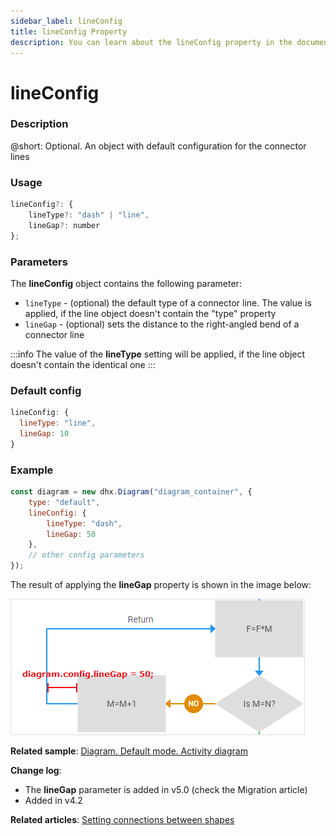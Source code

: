 ```yaml
---
sidebar_label: lineConfig
title: lineConfig Property
description: You can learn about the lineConfig property in the documentation of the DHTMLX JavaScript Diagram library. Browse developer guides and API reference, try out code examples and live demos, and download a free 30-day evaluation version of DHTMLX Diagram.
---
```


# lineConfig

### Description

@short: Optional. An object with default configuration for the connector lines

### Usage

~~~jsx
lineConfig?: {
    lineType?: "dash" | "line",
    lineGap?: number
};
~~~

### Parameters

The **lineConfig** object contains the following parameter:

- `lineType` - (optional) the default type of a connector line. The value is applied, if the line object doesn't contain the "type" property
- `lineGap` - (optional) sets the distance to the right-angled bend of a connector line

:::info
The value of the **lineType** setting will be applied, if the line object doesn't contain the identical one
:::

### Default config

~~~jsx
lineConfig: {
  lineType: "line",
  lineGap: 10
}
~~~

### Example

~~~jsx {2-5}
const diagram = new dhx.Diagram("diagram_container", {
    type: "default",
    lineConfig: {
        lineType: "dash",
        lineGap: 50
    },
    // other config parameters
});
~~~

The result of applying the **lineGap** property is shown in the image below:

![](../../assets/linegap_config.png)

**Related sample**: [Diagram. Default mode. Activity diagram](https://snippet.dhtmlx.com/a9t2z2dt)

**Change log**: 

- The **lineGap** parameter is added in v5.0 (check the Migration article)
- Added in v4.2

**Related articles**: [Setting connections between shapes](../../../lines/#setting-connections-between-shapes)

